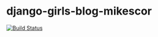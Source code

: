 # django-girls-blog-mikescor


[![Build Status](https://travis-ci.org/kpi-web-guild/django-girls-blog-mikescor.svg?branch=master)](https://travis-ci.org/kpi-web-guild/django-girls-blog-mikescor)
